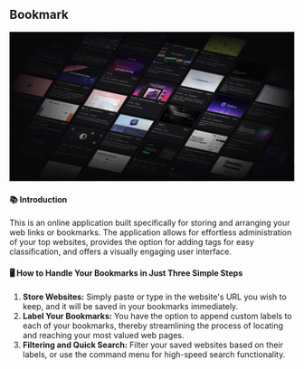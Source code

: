 ## Bookmark
![mockup](/public/og-image.png)

#### 📚 Introduction
This is an online application built specifically for storing and arranging your web links or bookmarks. The application allows for effortless administration of your top websites, provides the option for adding tags for easy classification, and offers a visually engaging user interface.

#### 🖥 How to Handle Your Bookmarks in Just Three Simple Steps
1. **Store Websites:** 
Simply paste or type in the website's URL you wish to keep, and it will be saved in your bookmarks immediately.
2. **Label Your Bookmarks:** 
You have the option to append custom labels to each of your bookmarks, thereby streamlining the process of locating and reaching your most valued web pages.
3. **Filtering and Quick Search:** 
Filter your saved websites based on their labels, or use the command menu for high-speed search functionality.
